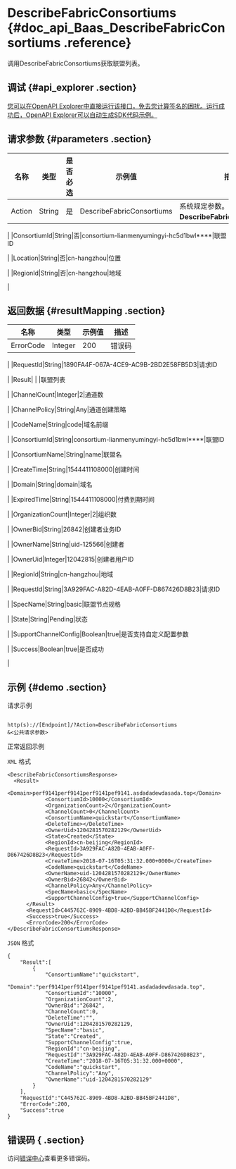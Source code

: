 # DescribeFabricConsortiums {#doc_api_Baas_DescribeFabricConsortiums .reference}

调用DescribeFabricConsortiums获取联盟列表。

## 调试 {#api_explorer .section}

[您可以在OpenAPI Explorer中直接运行该接口，免去您计算签名的困扰。运行成功后，OpenAPI Explorer可以自动生成SDK代码示例。](https://api.aliyun.com/#product=Baas&api=DescribeFabricConsortiums&type=RPC&version=2018-12-21)

## 请求参数 {#parameters .section}

|名称|类型|是否必选|示例值|描述|
|--|--|----|---|--|
|Action|String|是|DescribeFabricConsortiums|系统规定参数。取值：**DescribeFabricConsortiums**。

 |
|ConsortiumId|String|否|consortium-lianmenyumingyi-hc5d1bwl\*\*\*\*|联盟ID

 |
|Location|String|否|cn-hangzhou|位置

 |
|RegionId|String|否|cn-hangzhou|地域

 |

## 返回数据 {#resultMapping .section}

|名称|类型|示例值|描述|
|--|--|---|--|
|ErrorCode|Integer|200|错误码

 |
|RequestId|String|1890FA4F-067A-4CE9-AC9B-2BD2E58FB5D3|请求ID

 |
|Result| | |联盟列表

 |
|ChannelCount|Integer|2|通道数

 |
|ChannelPolicy|String|Any|通道创建策略

 |
|CodeName|String|code|域名前缀

 |
|ConsortiumId|String|consortium-lianmenyumingyi-hc5d1bwl\*\*\*\*|联盟ID

 |
|ConsortiumName|String|name|联盟名

 |
|CreateTime|String|1544411108000|创建时间

 |
|Domain|String|domain|域名

 |
|ExpiredTime|String|1544411108000|付费到期时间

 |
|OrganizationCount|Integer|2|组织数

 |
|OwnerBid|String|26842|创建者业务ID

 |
|OwnerName|String|uid-125566|创建者

 |
|OwnerUid|Integer|12042815|创建者用户ID

 |
|RegionId|String|cn-hangzhou|地域

 |
|RequestId|String|3A929FAC-A82D-4EAB-A0FF-D867426D8B23|请求ID

 |
|SpecName|String|basic|联盟节点规格

 |
|State|String|Pending|状态

 |
|SupportChannelConfig|Boolean|true|是否支持自定义配置参数

 |
|Success|Boolean|true|是否成功

 |

## 示例 {#demo .section}

请求示例

``` {#request_demo}

http(s)://[Endpoint]/?Action=DescribeFabricConsortiums
&<公共请求参数>

```

正常返回示例

`XML` 格式

``` {#xml_return_success_demo}
<DescribeFabricConsortiumsResponse>
  <Result>
		    <Domain>perf9141perf9141perf9141pef9141.asdadadewdasada.top</Domain>
		    <ConsortiumId>10000</ConsortiumId>
		    <OrganizationCount>2</OrganizationCount>
		    <ChannelCount>0</ChannelCount>
		    <ConsortiumName>quickstart</ConsortiumName>
		    <DeleteTime></DeleteTime>
		    <OwnerUid>1204281570282129</OwnerUid>
		    <State>Created</State>
		    <RegionId>cn-beijing</RegionId>
		    <RequestId>3A929FAC-A82D-4EAB-A0FF-D867426D8B23</RequestId>
		    <CreateTime>2018-07-16T05:31:32.000+0000</CreateTime>
		    <CodeName>quickstart</CodeName>
		    <OwnerName>uid-1204281570282129</OwnerName>
		    <OwnerBid>26842</OwnerBid>
		    <ChannelPolicy>Any</ChannelPolicy>
		    <SpecName>basic</SpecName>
		    <SupportChannelConfig>true</SupportChannelConfig>
	  </Result>
	  <RequestId>C445762C-8909-4BD8-A2BD-BB45BF2441D8</RequestId>
	  <Success>true</Success>
	  <ErrorCode>200</ErrorCode>
</DescribeFabricConsortiumsResponse>
```

`JSON` 格式

``` {#json_return_success_demo}
{
	"Result":[
		{
			"ConsortiumName":"quickstart",
			"Domain":"perf9141perf9141perf9141pef9141.asdadadewdasada.top",
			"ConsortiumId":"10000",
			"OrganizationCount":2,
			"OwnerBid":"26842",
			"ChannelCount":0,
			"DeleteTime":"",
			"OwnerUid":1204281570282129,
			"SpecName":"basic",
			"State":"Created",
			"SupportChannelConfig":true,
			"RegionId":"cn-beijing",
			"RequestId":"3A929FAC-A82D-4EAB-A0FF-D867426D8B23",
			"CreateTime":"2018-07-16T05:31:32.000+0000",
			"CodeName":"quickstart",
			"ChannelPolicy":"Any",
			"OwnerName":"uid-1204281570282129"
		}
	],
	"RequestId":"C445762C-8909-4BD8-A2BD-BB45BF2441D8",
	"ErrorCode":200,
	"Success":true
}
```

## 错误码 { .section}

访问[错误中心](https://error-center.aliyun.com/status/product/Baas)查看更多错误码。

